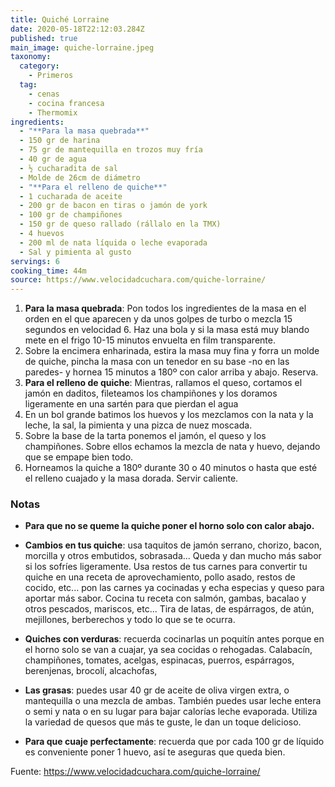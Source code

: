 ```yaml
---
title: Quiché Lorraine
date: 2020-05-18T22:12:03.284Z
published: true
main_image: quiche-lorraine.jpeg
taxonomy:
  category:
    - Primeros
  tag:
    - cenas
    - cocina francesa
    - Thermomix
ingredients:
  - "**Para la masa quebrada**"
  - 150 gr de harina
  - 75 gr de mantequilla en trozos muy fría
  - 40 gr de agua
  - ½ cucharadita de sal
  - Molde de 26cm de diámetro
  - "**Para el relleno de quiche**"
  - 1 cucharada de aceite
  - 200 gr de bacon en tiras o jamón de york
  - 100 gr de champiñones
  - 150 gr de queso rallado (rállalo en la TMX)
  - 4 huevos
  - 200 ml de nata líquida o leche evaporada
  - Sal y pimienta al gusto
servings: 6
cooking_time: 44m
source: https://www.velocidadcuchara.com/quiche-lorraine/
---
```


1. **Para la masa quebrada**: Pon todos los ingredientes de la masa en el orden en el que aparecen y da unos golpes de turbo o mezcla 15 segundos en velocidad 6. Haz una bola y si la masa está muy blando mete en el frigo 10-15 minutos envuelta en film transparente.
2. Sobre la encimera enharinada, estira la masa muy fina y forra un molde de quiche, pincha la masa con un tenedor en su base -no en las paredes- y hornea 15 minutos a 180º con calor arriba y abajo. Reserva.
3. **Para el relleno de quiche**: Mientras, rallamos el queso, cortamos el jamón en daditos, fileteamos los champiñones y los doramos ligeramente en una sartén para que pierdan el agua
4. En un bol grande batimos los huevos y los mezclamos con la nata y la leche, la sal, la pimienta y una pizca de nuez moscada.
5. Sobre la base de la tarta ponemos el jamón, el queso y los champiñones. Sobre ellos echamos la mezcla de nata y huevo, dejando que se empape bien todo.
7. Horneamos la quiche a 180º durante 30 o 40 minutos o hasta que esté el relleno cuajado y la masa dorada. Servir caliente.

### Notas

- **Para que no se queme la quiche poner el horno solo con calor abajo.**

- **Cambios en tus quiche**: usa taquitos de jamón serrano, chorizo, bacon, morcilla y otros embutidos, sobrasada... Queda y dan mucho más sabor si los sofríes ligeramente. Usa restos de tus carnes para convertir tu quiche en una receta de aprovechamiento, pollo asado, restos de cocido, etc... pon las carnes ya cocinadas y echa especias y queso para aportar más sabor. Cocina tu receta con salmón, gambas, bacalao y otros pescados, mariscos, etc... Tira de latas, de espárragos, de atún, mejillones, berberechos y todo lo que se te ocurra.
- **Quiches con verduras**: recuerda cocinarlas un poquitín antes porque en el horno solo se van a cuajar, ya sea cocidas o rehogadas. Calabacín, champiñones, tomates, acelgas, espinacas, puerros, espárragos, berenjenas, brocolí, alcachofas,
- **Las grasas**: puedes usar 40 gr de aceite de oliva virgen extra, o mantequilla o una mezcla de ambas. También puedes usar leche entera o semi y nata o en su lugar para bajar calorías leche evaporada. Utiliza la variedad de quesos que más te guste, le dan un toque delicioso.
- **Para que cuaje perfectamente**: recuerda que por cada 100 gr de líquido es conveniente poner 1 huevo, así te aseguras que queda bien.

Fuente: https://www.velocidadcuchara.com/quiche-lorraine/